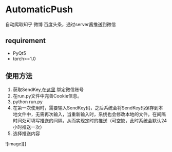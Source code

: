 # AutomaticPush  
自动爬取知乎 微博 百度头条，通过server酱推送到微信
## requirement  
* PyQt5
* torch>=1.0
## 使用方法  
1. 获取SendKey,在[这里](https://sct.ftqq.com/sendkey) 绑定微信账号  
2. 在run.py文件中完善Cookie信息。  
3. python run.py  
4. 在第一次使用时，需要输入SendKey码，之后系统会将SendKey码保存到本地文件中，无需再次输入，当重新输入时，系统也会修改本地的文件。在间隔时间处可填写推送的间隔，从而实现定时的推送（可空缺，此时系统会默认24小时推送一次）  
5. 选择推送内容

![image][]



